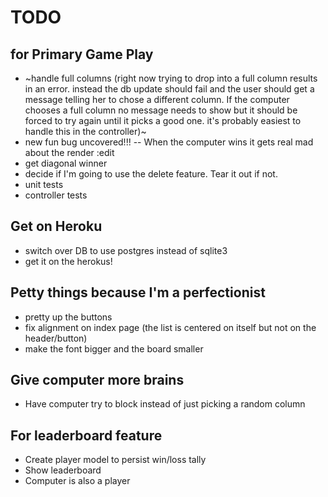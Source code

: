 # TODO

## for Primary Game Play
* ~handle full columns (right now trying to drop into a full column results in an error. instead the db update should fail and the user should get a message telling her to chose a different column. If the computer chooses a full column no message needs to show but it should be forced to try again until it picks a good one. it's probably easiest to handle this in the controller)~
* new fun bug uncovered!!! -- When the computer wins it gets real mad about the render :edit
* get diagonal winner
* decide if I'm going to use the delete feature. Tear it out if not.
* unit tests
* controller tests

## Get on Heroku
* switch over DB to use postgres instead of sqlite3
* get it on the herokus!

## Petty things because I'm a perfectionist
* pretty up the buttons
* fix alignment on index page (the list is centered on itself but not on the header/button)
* make the font bigger and the board smaller

## Give computer more brains
* Have computer try to block instead of just picking a random column

## For leaderboard feature
* Create player model to persist win/loss tally
* Show leaderboard
* Computer is also a player
